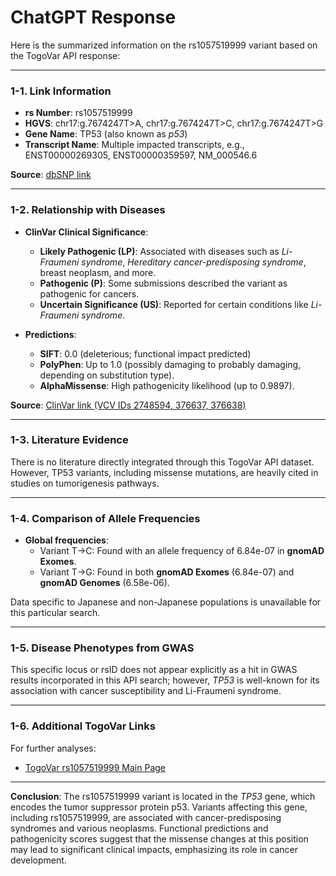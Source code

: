 # ChatGPT Response

Here is the summarized information on the rs1057519999 variant based on the TogoVar API response:

---

### 1-1. Link Information
- **rs Number**: rs1057519999  
- **HGVS**: chr17:g.7674247T>A, chr17:g.7674247T>C, chr17:g.7674247T>G  
- **Gene Name**: TP53 (also known as *p53*)  
- **Transcript Name**: Multiple impacted transcripts, e.g., ENST00000269305, ENST00000359597, NM_000546.6  

**Source**: [dbSNP link](https://identifiers.org/dbsnp/rs1057519999)

---

### 1-2. Relationship with Diseases
- **ClinVar Clinical Significance**:
  - **Likely Pathogenic (LP)**: Associated with diseases such as *Li-Fraumeni syndrome*, *Hereditary cancer-predisposing syndrome*, breast neoplasm, and more.
  - **Pathogenic (P)**: Some submissions described the variant as pathogenic for cancers.
  - **Uncertain Significance (US)**: Reported for certain conditions like *Li-Fraumeni syndrome*.  

- **Predictions**:
  - **SIFT**: 0.0 (deleterious; functional impact predicted)  
  - **PolyPhen**: Up to 1.0 (possibly damaging to probably damaging, depending on substitution type).  
  - **AlphaMissense**: High pathogenicity likelihood (up to 0.9897).  

**Source**: [ClinVar link (VCV IDs 2748594, 376637, 376638)](https://www.ncbi.nlm.nih.gov/clinvar/)

---

### 1-3. Literature Evidence
There is no literature directly integrated through this TogoVar API dataset. However, TP53 variants, including missense mutations, are heavily cited in studies on tumorigenesis pathways.

---

### 1-4. Comparison of Allele Frequencies
- **Global frequencies**:  
  - Variant T->C: Found with an allele frequency of 6.84e-07 in **gnomAD Exomes**.  
  - Variant T->G: Found in both **gnomAD Exomes** (6.84e-07) and **gnomAD Genomes** (6.58e-06).  

Data specific to Japanese and non-Japanese populations is unavailable for this particular search.

---

### 1-5. Disease Phenotypes from GWAS
This specific locus or rsID does not appear explicitly as a hit in GWAS results incorporated in this API search; however, *TP53* is well-known for its association with cancer susceptibility and Li-Fraumeni syndrome.

---

### 1-6. Additional TogoVar Links
For further analyses:  
- [TogoVar rs1057519999 Main Page](https://togovar.biosciencedbc.jp/variant/rs1057519999)  

---

**Conclusion**: The rs1057519999 variant is located in the *TP53* gene, which encodes the tumor suppressor protein p53. Variants affecting this gene, including rs1057519999, are associated with cancer-predisposing syndromes and various neoplasms. Functional predictions and pathogenicity scores suggest that the missense changes at this position may lead to significant clinical impacts, emphasizing its role in cancer development.